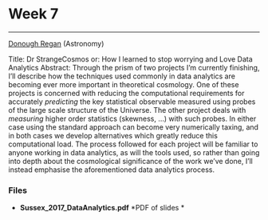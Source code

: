 # Week 7
-----
[Donough Regan](http://www.sussex.ac.uk/profiles/269847) (Astronomy)

Title:
Dr StrangeCosmos or: How I learned to stop worrying and Love Data Analytics
Abstract:
Through the prism of two projects I’m currently finishing, I’ll describe how the techniques used commonly in
data analytics are becoming ever more important in theoretical cosmology. One of these projects is concerned with reducing
the computational requirements for accurately *predicting* the key statistical observable measured using probes of the large
scale structure of the Universe. The other project deals with *measuring* higher order statistics (skewness, …) with such 
probes. In either case using the standard approach can become very numerically taxing, and in both cases we develop alternatives
which greatly reduce this computational load. The process followed for each project will be familiar to anyone working in data analytics,
as will the tools used, so rather than going into depth about the cosmological significance of the work we’ve done, I’ll instead emphasise
the aforementioned data analytics process.



### Files
- **Sussex_2017_DataAnalytics.pdf** *PDF of slides *
